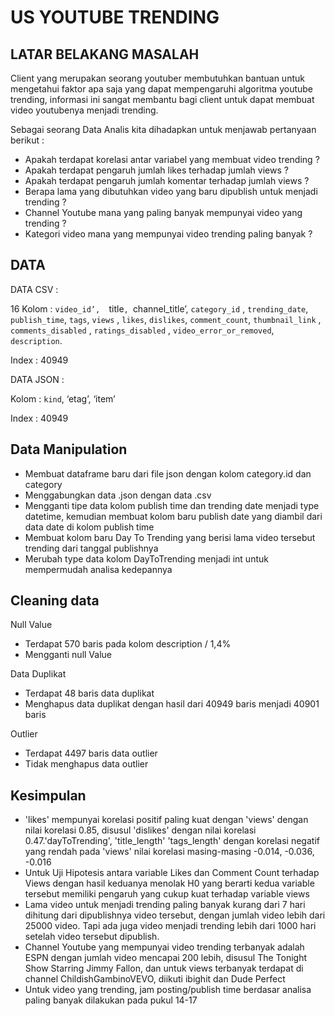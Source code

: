 # US YOUTUBE TRENDING

## LATAR BELAKANG MASALAH
Client yang merupakan seorang youtuber membutuhkan bantuan untuk mengetahui faktor apa saja yang dapat mempengaruhi algoritma youtube trending, informasi ini sangat membantu bagi client untuk dapat membuat video youtubenya menjadi trending.

Sebagai seorang Data Analis kita dihadapkan untuk menjawab pertanyaan berikut :


- Apakah terdapat korelasi antar variabel yang membuat video trending ?
- Apakah terdapat pengaruh jumlah likes terhadap jumlah views ?
- Apakah terdapat pengaruh jumlah komentar terhadap jumlah views ?
- Berapa lama yang dibutuhkan video yang baru dipublish untuk menjadi trending ?
- Channel Youtube mana yang paling banyak mempunyai video yang trending ?
- Kategori video mana yang mempunyai video trending paling banyak ?


## DATA
DATA CSV :

16 Kolom :
`video_id’,  `title`, `channel_title’, `category_id` , ` trending_date `, `publish_time`,  `tags`, `views` ,  `likes`,  `dislikes`, `comment_count`, `thumbnail_link` , `comments_disabled` , `ratings_disabled` , `video_error_or_removed`, `description`.

Index : 40949


DATA JSON :

Kolom :
`kind`, ‘etag’, ‘item’

Index : 40949


## Data Manipulation
- Membuat dataframe baru dari file json dengan kolom category.id dan category
- Menggabungkan data .json dengan data .csv 
- Mengganti tipe data kolom publish time dan trending date menjadi type datetime, kemudian membuat kolom baru publish date yang diambil dari data date di kolom publish time
- Membuat kolom baru Day To Trending yang berisi lama video tersebut trending dari tanggal publishnya
- Merubah type data kolom DayToTrending menjadi int untuk mempermudah analisa kedepannya


## Cleaning data
Null Value
- Terdapat 570 baris pada kolom description / 1,4%
- Mengganti null Value

Data Duplikat
- Terdapat 48 baris data duplikat
- Menghapus data duplikat dengan hasil dari 40949 baris menjadi 40901 baris

Outlier
- Terdapat 4497 baris data outlier
- Tidak menghapus data outlier


## Kesimpulan
- 'likes' mempunyai korelasi positif paling kuat dengan 'views' dengan nilai korelasi 0.85,  disusul 'dislikes' dengan nilai korelasi 0.47.'dayToTrending', 'title_length' 'tags_length' dengan korelasi negatif yang rendah pada  'views' nilai korelasi masing-masing -0.014, -0.036, -0.016
- Untuk Uji Hipotesis  antara variable Likes dan Comment Count terhadap Views dengan hasil keduanya menolak H0 yang berarti kedua variable tersebut memiliki pengaruh yang cukup kuat terhadap variable views
- Lama video untuk menjadi trending paling banyak kurang dari 7 hari dihitung dari dipublishnya video tersebut, dengan jumlah video lebih dari 25000 video. Tapi ada juga video menjadi trending lebih dari 1000 hari setelah video tersebut dipublish.
- Channel Youtube yang mempunyai video trending terbanyak adalah ESPN dengan jumlah video mencapai 200 lebih, disusul The Tonight Show Starring Jimmy Fallon, dan untuk views terbanyak terdapat di channel ChildishGambinoVEVO, diikuti ibighit dan Dude Perfect
- Untuk video yang trending, jam posting/publish time berdasar analisa paling banyak dilakukan pada pukul 14-17 



